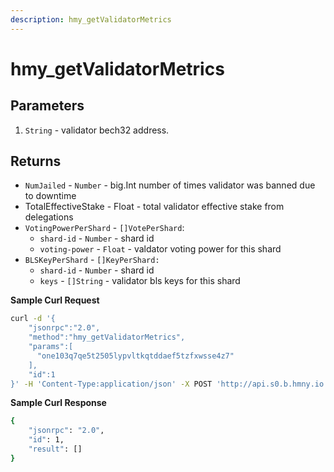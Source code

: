 ```yaml
---
description: hmy_getValidatorMetrics
---
```


# hmy_getValidatorMetrics

## Parameters

1. `String` - validator bech32 address.

## Returns

* `NumJailed` - `Number` - big.Int number of times validator was banned due to downtime
* TotalEffectiveStake - Float - total validator effective stake from delegations
* `VotingPowerPerShard` - `[]VotePerShard`:
  * `shard-id` - `Number` - shard id
  * `voting-power` - `Float` - valdator voting power for this shard
* `BLSKeyPerShard` - `[]KeyPerShard:`
  * `shard-id` - `Number` - shard id
  * `keys` - `[]String` - validator bls keys for this shard

**Sample Curl Request**

```bash
curl -d '{
    "jsonrpc":"2.0",
    "method":"hmy_getValidatorMetrics",
    "params":[
      "one103q7qe5t2505lypvltkqtddaef5tzfxwsse4z7"
    ],
    "id":1
}' -H 'Content-Type:application/json' -X POST 'http://api.s0.b.hmny.io'
```

**Sample Curl Response**

```bash
{
    "jsonrpc": "2.0",
    "id": 1,
    "result": []
}
```
